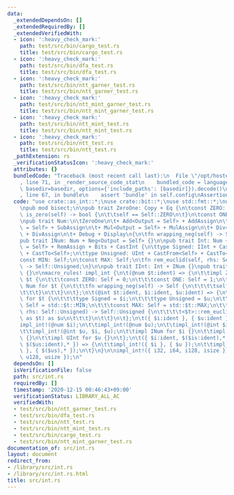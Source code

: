 ```yaml
---
data:
  _extendedDependsOn: []
  _extendedRequiredBy: []
  _extendedVerifiedWith:
  - icon: ':heavy_check_mark:'
    path: test/src/bin/cargo_test.rs
    title: test/src/bin/cargo_test.rs
  - icon: ':heavy_check_mark:'
    path: test/src/bin/dfa_test.rs
    title: test/src/bin/dfa_test.rs
  - icon: ':heavy_check_mark:'
    path: test/src/bin/ntt_garner_test.rs
    title: test/src/bin/ntt_garner_test.rs
  - icon: ':heavy_check_mark:'
    path: test/src/bin/ntt_mint_garner_test.rs
    title: test/src/bin/ntt_mint_garner_test.rs
  - icon: ':heavy_check_mark:'
    path: test/src/bin/ntt_mint_test.rs
    title: test/src/bin/ntt_mint_test.rs
  - icon: ':heavy_check_mark:'
    path: test/src/bin/ntt_test.rs
    title: test/src/bin/ntt_test.rs
  _pathExtension: rs
  _verificationStatusIcon: ':heavy_check_mark:'
  attributes: {}
  bundledCode: "Traceback (most recent call last):\n  File \"/opt/hostedtoolcache/Python/3.9.0/x64/lib/python3.9/site-packages/onlinejudge_verify/documentation/build.py\"\
    , line 71, in _render_source_code_stat\n    bundled_code = language.bundle(stat.path,\
    \ basedir=basedir, options={'include_paths': [basedir]}).decode()\n  File \"/opt/hostedtoolcache/Python/3.9.0/x64/lib/python3.9/site-packages/onlinejudge_verify/languages/user_defined.py\"\
    , line 67, in bundle\n    assert 'bundle' in self.config\nAssertionError\n"
  code: "use crate::as_int::*;\nuse crate::bit::*;\nuse std::fmt::*;\nuse std::ops::*;\n\
    \npub mod bisect;\n\npub trait ZeroOne: Copy + Eq {\n\tconst ZERO: Self;\n\tfn\
    \ is_zero(self) -> bool {\n\t\tself == Self::ZERO\n\t}\n\tconst ONE: Self;\n}\n\
    \npub trait Num:\n\tZeroOne\n\t+ Add<Output = Self> + AddAssign\n\t+ Sub<Output\
    \ = Self> + SubAssign\n\t+ Mul<Output = Self> + MulAssign\n\t+ Div<Output = Self>\
    \ + DivAssign\n\t+ Debug + Display\n{\n\tfn wrapping_neg(self) -> Self;\n}\n\n\
    pub trait INum: Num + Neg<Output = Self> {}\n\npub trait Int: Num + Ord + Rem<Output\
    \ = Self> + RemAssign + Bits + CastInt {\n\ttype Signed: IInt + CastFrom<Self>\
    \ + CastTo<Self>;\n\ttype Unsigned: UInt + CastFrom<Self> + CastTo<Self>;\n\t\
    const MIN: Self;\n\tconst MAX: Self;\n\tfn rem_euclid(self, rhs: Self::Unsigned)\
    \ -> Self::Unsigned;\n}\n\npub trait IInt: Int + INum {}\npub trait UInt: Int\
    \ {}\n\nmacro_rules! impl_int {\n\t(@num $t:ident) => {\n\t\timpl ZeroOne for\
    \ $t {\n\t\t\tconst ZERO: Self = 0;\n\t\t\tconst ONE: Self = 1;\n\t\t}\n\t\timpl\
    \ Num for $t {\n\t\t\tfn wrapping_neg(self) -> Self {\n\t\t\t\tself.wrapping_neg()\n\
    \t\t\t}\n\t\t}\n\t};\n\t(@int $t:ident, $i:ident, $u:ident) => {\n\t\timpl Int\
    \ for $t {\n\t\t\ttype Signed = $i;\n\t\t\ttype Unsigned = $u;\n\t\t\tconst MIN:\
    \ Self = std::$t::MIN;\n\t\t\tconst MAX: Self = std::$t::MAX;\n\t\t\tfn rem_euclid(self,\
    \ rhs: Self::Unsigned) -> Self::Unsigned {\n\t\t\t\t<$t>::rem_euclid(self, rhs\
    \ as $t) as $u\n\t\t\t}\n\t\t}\n\t};\n\t({ $i:ident }, { $u:ident }) => {\n\t\t\
    impl_int!(@num $i);\n\t\timpl_int!(@num $u);\n\t\timpl_int!(@int $i, $i, $u);\n\
    \t\timpl_int!(@int $u, $i, $u);\n\t\timpl INum for $i {}\n\t\timpl IInt for $i\
    \ {}\n\t\timpl UInt for $u {}\n\t};\n\t({ $i:ident, $($is:ident),* }, { $u:ident,\
    \ $($us:ident),* }) => {\n\t\timpl_int!({ $i }, { $u });\n\t\timpl_int!({ $($is),*\
    \ }, { $($us),* });\n\t}\n}\n\nimpl_int!({ i32, i64, i128, isize }, { u32, u64,\
    \ u128, usize });\n"
  dependsOn: []
  isVerificationFile: false
  path: src/int.rs
  requiredBy: []
  timestamp: '2020-12-15 00:46:43+09:00'
  verificationStatus: LIBRARY_ALL_AC
  verifiedWith:
  - test/src/bin/ntt_garner_test.rs
  - test/src/bin/dfa_test.rs
  - test/src/bin/ntt_test.rs
  - test/src/bin/ntt_mint_test.rs
  - test/src/bin/cargo_test.rs
  - test/src/bin/ntt_mint_garner_test.rs
documentation_of: src/int.rs
layout: document
redirect_from:
- /library/src/int.rs
- /library/src/int.rs.html
title: src/int.rs
---
```


